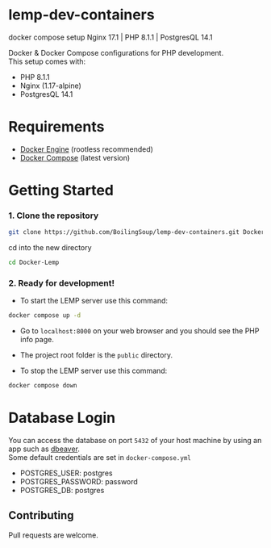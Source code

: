# lemp-dev-containers
docker compose setup Nginx 17.1 | PHP 8.1.1 | PostgresQL 14.1

Docker & Docker Compose configurations for PHP development.  
This setup comes with:
- PHP 8.1.1
- Nginx (1.17-alpine)
- PostgresQL 14.1  

# Requirements  
- [Docker Engine](https://www.docker.com) (rootless recommended)
- [Docker Compose](https://docs.docker.com/compose/install/) (latest version)

# Getting Started

### 1. Clone the repository

```bash
git clone https://github.com/BoilingSoup/lemp-dev-containers.git Docker-Lemp
```  
 
cd into the new directory  
```bash 
cd Docker-Lemp
```

### 2. Ready for development!
- To start the LEMP server use this command:  
```bash 
docker compose up -d
```  

- Go to `localhost:8000` on your web browser and you should see the PHP info page.  

- The project root folder is the `public` directory.

- To stop the LEMP server use this command:  
```bash 
docker compose down
```  

# Database Login  
You can access the database on port `5432` of your host machine by using an app such as [dbeaver](https://dbeaver.io/).  
Some default credentials are set in `docker-compose.yml`  
- POSTGRES_USER: postgres
- POSTGRES_PASSWORD: password
- POSTGRES_DB: postgres 


## Contributing
Pull requests are welcome.
